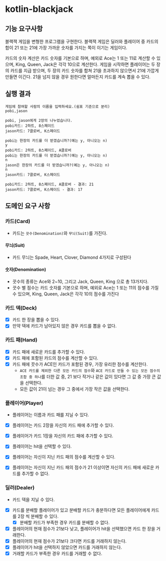 # kotlin-blackjack

## 기능 요구사항

블랙잭 게임을 변형한 프로그램을 구현한다. 블랙잭 게임은 딜러와 플레이어 중 카드의 합이 21 또는 21에 가장 가까운 숫자를 가지는 쪽이 이기는 게임이다.

카드의 숫자 계산은 카드 숫자를 기본으로 하며, 예외로 Ace는 1 또는 11로 계산할 수 있으며, King, Queen, Jack은 각각 10으로 계산한다. 게임을 시작하면 플레이어는 두 장의 카드를 지급 받으며,
두 장의 카드 숫자를 합쳐 21을 초과하지 않으면서 21에 가깝게 만들면 이긴다. 21을 넘지 않을 경우 원한다면 얼마든지 카드를 계속 뽑을 수 있다.

## 실행 결과

```
게임에 참여할 사람의 이름을 입력하세요.(쉼표 기준으로 분리)
pobi,jason

pobi, jason에게 2장의 나누었습니다.
pobi카드: 2하트, 8스페이드
jason카드: 7클로버, K스페이드

pobi는 한장의 카드를 더 받겠습니까?(예는 y, 아니오는 n)
y
pobi카드: 2하트, 8스페이드, A클로버
pobi는 한장의 카드를 더 받겠습니까?(예는 y, 아니오는 n)
n
jason은 한장의 카드를 더 받겠습니까?(예는 y, 아니오는 n)
n
jason카드: 7클로버, K스페이드

pobi카드: 2하트, 8스페이드, A클로버 - 결과: 21
jason카드: 7클로버, K스페이드 - 결과: 17
```

## 도메인 요구 사항

### 카드(Card)
- 카드는 `끗수(Denomination)`와 `무늬(Suit)`를 가진다.

#### 무늬(Suit)
- 카드 무늬는 Spade, Heart, Clover, Diamond 4가지로 구성된다

#### 숫자(Denomination)
- 끗수의 종류는 Ace와 2~10, 그리고 Jack, Queen, King 으로 총 13가지다.
- 끗수 별 점수는 카드 숫자를 기본으로 하며, 예외로 Ace는 1 또는 11의 점수를 가질 수 있으며, King, Queen, Jack은 각각 10의 점수를 가진다

### 카드 덱(Deck)
- [x] 카드 한 장을 뽑을 수 있다.
- [x] 만약 덱에 카드가 남아있지 않은 경우 카드를 뽑을 수 없다.

### 카드 패(Hand)
- [x] 카드 패에 새로운 카드를 추가할 수 있다.
- [x] 카드 패에 포함된 카드의 점수를 계산할 수 있다.
- [x] 카드 패에 끗수가 ACE인 카드가 포함된 경우, 가장 유리한 점수를 계산한다.
  - `ACE 카드를 제외한 다른 모든 카드의 점수`와 `ACE 카드로 만들 수 있는 모든 점수의 조합 중 하나`를 더한 값 중, 21 보다 작거나 같은 값이 있다면 그 값 중 가장 큰 값을 선택한다.
  - 모든 값이 21이 넘는 경우 그 중에서 가장 작은 값을 선택한다.

### 플레이어(Player)
- 플레이어는 이름과 카드 패를 지닐 수 있다.
- [x] 플레이어는 카드 2장을 자신의 카드 패에 추가할 수 있다.
- [x] 플레이어가 카드 1장을 자신의 카드 패에 추가할 수 있다.
- [x] 플레이어는 hit을 선택할 수 있다.
- [x] 플레이어는 자신이 지닌 카드 패의 점수를 계산할 수 있다.
- [x] 플레이어는 자신이 지닌 카드 패의 점수가 21 이상이면 자신의 카드 패에 새로운 카드를 추가할 수 없다.


### 딜러(Dealer)
- 카드 덱을 지닐 수 있다.
- [x] 카드를 분배할 플레이어가 있고 분배할 카드가 충분하다면 모든 플레이어에게 카드를 2장 씩 분배할 수 있다.
  - [x] 분배할 카드가 부족한 경우 카드를 분배할 수 없다.
- [x] 플레이어의 현재 점수가 21보다 낮고, 플레이어가 hit을 선택했으면 카드 한 장을 거래한다.
- [x] 플레이어의 현재 점수가 21보다 크다면 카드를 거래하지 않는다.
- [x] 플레이어가 hit을 선택하지 않았으면 카드를 거래하지 않는다.
- [x] 거래할 카드가 부족한 경우 카드를 거래할 수 없다.
